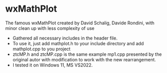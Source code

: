 # wxMathPlot
The famous wxMathPlot created by  David Schalig, Davide Rondini, with minor clean up with less complexity of use

- Gathered all necessary includes in the header file.
- To use it, just add mathplot.h to your include directory and add mathplot.cpp to you project
- ztcMP.h and ztcMP.cpp is the same example mp1.cpp presented by the original autor with modification to work with the new rearrangement.
- I tested it on Windows 11, MS VS2022.
